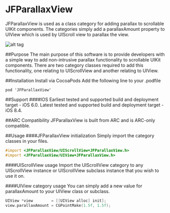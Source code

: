 # JFParallaxView
JFParallaxView is used as a class category for adding parallax to scrollable UIKit components. The categories simply add a parallaxAmount property to UIView which is used by UIScroll view to parallax the view.

![alt tag](https://github.com/jfuellert/JFParallaxView/tree/master/Images/parallax.gif)

##Purpose
The main purpose of this software is to provide developers with a simple way to add non-intrusive parallax functionality to scrollable UIKit components. There are two category classes required to add this functionality, one relating to UIScrollView and another relating to UIView.

##Installation
Install via CocoaPods
Add the following line to your .podfile

```
pod 'JFParallaxView'
```
##Support
####IOS
Earliest tested and supported build and deployment target - iOS 6.0. 
Latest tested and supported build and deployment target - iOS 8.4.

##ARC Compatibility
JFParallaxView is built from ARC and is ARC-only compatible. 

##Usage
####JFParallaxView initialization
Simply import the category classes in your files.
``` objective-c
#import <JFParallaxView/UIScrollView+JFParallaxView.h>
#import <JFParallaxView/UIView+JFParallaxView.h>
``` 

####UIScrollView usage
Import the UIScrollView category to any UIScrollView instance or UIScrollView subclass instance that you wish to use it on.

####UIView category usage
You can simply add a new value for parallaxAmount to your UIView class or subclass.
``` objective-c
UIView *view        = [[UIView alloc] init];
view.parallaxAmount = CGPointMake(1.5f, 1.5f);
``` 
